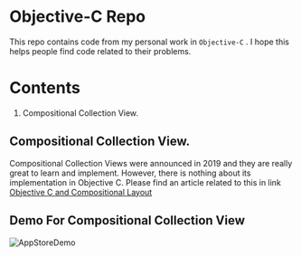 # Objective-C Repo

This repo contains code from my personal work in `Objective-C` . I hope this helps people find code related to their problems.

# Contents

1. Compositional Collection View.

##  Compositional Collection View.
Compositional Collection Views were announced in 2019 and they are really great to learn and implement. However, there is nothing about its implementation in Objective C. Please find an article related to this in link [Objective C and Compositional Layout](https://ravibastolaa.medium.com/appstore-in-objective-c-with-compositional-layout-71fb678f922)


## Demo For Compositional Collection View
![AppStoreDemo](AppStore.gif)

